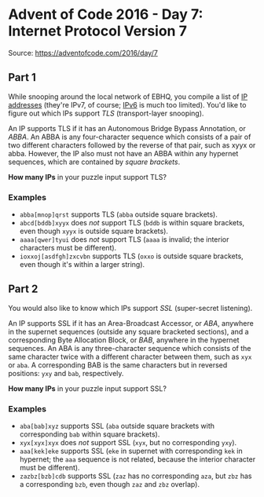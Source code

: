 # Advent of Code 2016 - Day 7: Internet Protocol Version 7

Source: https://adventofcode.com/2016/day/7

## Part 1

While snooping around the local network of EBHQ, you compile a list of [IP addresses](https://en.wikipedia.org/wiki/IP_address) (they're IPv7, of course; [IPv6](https://en.wikipedia.org/wiki/IPv6) is much too limited). You'd like to figure out which IPs support *TLS* (transport-layer snooping).

An IP supports TLS if it has an Autonomous Bridge Bypass Annotation, or *ABBA*. An ABBA is any four-character sequence which consists of a pair of two different characters followed by the reverse of that pair, such as xyyx or abba. However, the IP also must not have an ABBA within any hypernet sequences, which are contained by *square brackets*.

**How many IPs** in your puzzle input support TLS?

### Examples

- `abba[mnop]qrst` supports TLS (`abba` outside square brackets).
- `abcd[bddb]xyyx` does *not* support TLS (`bddb` is within square brackets, even though `xyyx` is outside square brackets).
- `aaaa[qwer]tyui` does *not* support TLS (`aaaa` is invalid; the interior characters must be different).
- `ioxxoj[asdfgh]zxcvbn` supports TLS (`oxxo` is outside square brackets, even though it's within a larger string).

## Part 2

You would also like to know which IPs support *SSL* (super-secret listening).

An IP supports SSL if it has an Area-Broadcast Accessor, or *ABA*, anywhere in the supernet sequences (outside any square bracketed sections), and a corresponding Byte Allocation Block, or *BAB*, anywhere in the hypernet sequences. An ABA is any three-character sequence which consists of the same character twice with a different character between them, such as `xyx` or `aba`. A corresponding BAB is the same characters but in reversed positions: `yxy` and `bab`, respectively.

**How many IPs** in your puzzle input support SSL?

### Examples

- `aba[bab]xyz` supports SSL (`aba` outside square brackets with corresponding `bab` within square brackets).
- `xyx[xyx]xyx` does *not* support SSL (`xyx`, but no corresponding `yxy`).
- `aaa[kek]eke` supports SSL (`eke` in supernet with corresponding `kek` in hypernet; the `aaa` sequence is not related, because the interior character must be different).
- `zazbz[bzb]cdb` supports SSL (`zaz` has no corresponding `aza`, but `zbz` has a corresponding `bzb`, even though `zaz` and `zbz` overlap).
